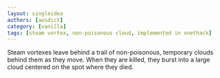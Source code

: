 ```yaml
---
layout: singleidea
authors: [aosdict]
category: [vanilla]
tags: [steam vortex, non-poisonous cloud, implemented in xnethack]
---
```

Steam vortexes leave behind a trail of non-poisonous, temporary clouds behind them as they move. When they are killed, they burst into a large cloud centered on the spot where they died.
